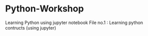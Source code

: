 # Python-Workshop
Learning Python using jupyter notebook
File no.1 : Learning python contructs (using jupyter)
